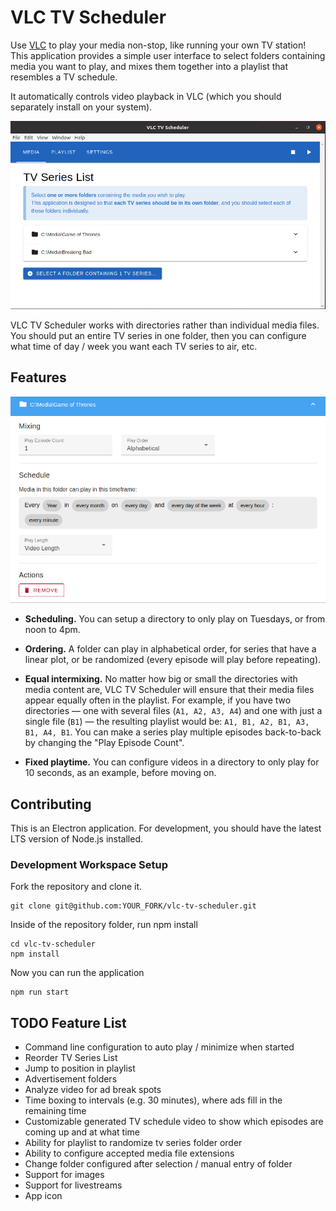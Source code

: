 # VLC TV Scheduler

Use [VLC](https://www.videolan.org/vlc/) to play your media non-stop, like running your own TV station! This application provides a simple user interface to select folders containing media you want to play, and mixes them together into a playlist that resembles a TV schedule.

It automatically controls video playback in VLC (which you should separately install on your system).

![VLC TV Scheduler](/docs/sample-app-screenshot.png)

VLC TV Scheduler works with directories rather than individual media files. You should put an entire TV series in one folder, then you can configure what time of day / week you want each TV series to air, etc.

## Features

![Mixing](/docs/tv-mixing-params.png)

- **Scheduling.** You can setup a directory to only play on Tuesdays, or from noon to 4pm. 

- **Ordering.** A folder can play in alphabetical order, for series that have a linear plot, or be randomized (every episode will play before repeating).

- **Equal intermixing.** No matter how big or small the directories with media content are, VLC TV Scheduler will ensure that their media files appear equally often in the playlist. For example, if you have two directories — one with several files (`A1, A2, A3, A4`) and one with just a single file (`B1`) — the resulting playlist would be: `A1, B1, A2, B1, A3, B1, A4, B1`. You can make a series play multiple episodes back-to-back by changing the "Play Episode Count".

- **Fixed playtime.** You can configure videos in a directory to only play for 10 seconds, as an example, before moving on.

## Contributing

This is an Electron application. For development, you should have the latest LTS version of Node.js installed.

### Development Workspace Setup

Fork the repository and clone it.

```
git clone git@github.com:YOUR_FORK/vlc-tv-scheduler.git
```

Inside of the repository folder, run npm install

```
cd vlc-tv-scheduler
npm install
```

Now you can run the application

```
npm run start
```

## TODO Feature List

- Command line configuration to auto play / minimize when started
- Reorder TV Series List
- Jump to position in playlist
- Advertisement folders
- Analyze video for ad break spots
- Time boxing to intervals (e.g. 30 minutes), where ads fill in the remaining time
- Customizable generated TV schedule video to show which episodes are coming up and at what time
- Ability for playlist to randomize tv series folder order
- Ability to configure accepted media file extensions
- Change folder configured after selection / manual entry of folder
- Support for images
- Support for livestreams
- App icon
